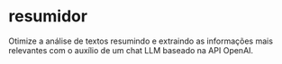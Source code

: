 # resumidor
Otimize a análise de textos resumindo e extraindo as informações mais relevantes com o auxílio de um chat LLM baseado na API OpenAI.
